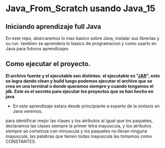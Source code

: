 # Java_From_Scratch usando Java_15

## Iniciando aprendizaje full Java

En este repo, abarcaremos lo mas basico sobre Java, instalar sus librerias y su run. tambien se aprendera lo basico de programacion y
como usarlo en Java para futuros aprendizajes

## Como ejecutar el proyecto.

**El archivo fuente y el ejecutable son distintos. el ejecutable es "[JAR](https://www.ionos.es/digitalguide/servidores/know-how/archivos-jar/)", esto se logra dando clean y build luego podemos ejecutar el archivo que se crea en una terminal o donde queramos siempre y cuando tengamos el jdk. Este es el secreto para ejecutar los proyectos que se han hecho en java**

- En este aprendizaje estara desde principiante a experto de la sintaxis en Java veremos.

para identificar mejor las clases y los atributos al igual que los paquetes, declaramos las clases siempre la primer letra
mayuscula, y los atributos siempre se comeinza con minuscula y los paquetes no llevan ninguna mayuscula. las palabras que tienen todas
mayuscula las tomamos como CONSTANTES.
